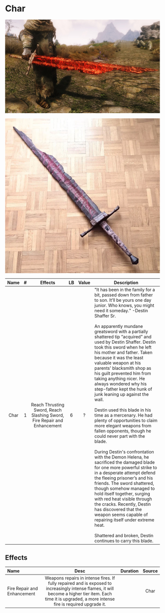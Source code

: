 # Char

![Copyright](Char2.png)

![Copyright](Char.png)

| Name | # |                                 Effects                                 | LB | Value | Description                                                                                                                                                                                                                                                                                                                                                                                                                                                                                                                                                                                                                                                                                                                                                                                                                                                                                                                                                                                                                                                                                                                                                                                                                                                                             |
| :--: | :-: | :----------------------------------------------------------------------: | :-: | :---: | --------------------------------------------------------------------------------------------------------------------------------------------------------------------------------------------------------------------------------------------------------------------------------------------------------------------------------------------------------------------------------------------------------------------------------------------------------------------------------------------------------------------------------------------------------------------------------------------------------------------------------------------------------------------------------------------------------------------------------------------------------------------------------------------------------------------------------------------------------------------------------------------------------------------------------------------------------------------------------------------------------------------------------------------------------------------------------------------------------------------------------------------------------------------------------------------------------------------------------------------------------------------------------------- |
| Char | 1 | Reach Thrusting Sword, Reach Slashing Sword, Fire Repair and Enhancement | 6 |   ?   | "It has been in the family for a bit, passed down from father to son. It’ll be yours one day junior. Who knows, you might need it someday." -Destin Shaffer Sr.<br /><br />An apparently mundane greatsword with a partially shattered tip “acquired” and used by Destin Shaffer. Destin took this sword when he left his mother and father. Taken because it was the least valuable weapon at his parents' blacksmith shop as his guilt prevented him from taking anything nicer. He always wondered why his step-father kept the hunk of junk leaning up against the wall.<br /><br />Destin used this blade in his time as a mercenary. He had plenty of opportunities to claim more elegant weapons from fallen opponents, though he could never part with the blade.<br /><br />During Destin's confrontation with the Demon Helena, he sacrificed the damaged blade for one more powerful strike to in a desperate attempt defend the fleeing prisoner’s and his friends. The sword shattered, though somehow managed to hold itself together, surging with red heat visible through the cracks. Recently, Destin has discovered that the weapon seems capable of repairing itself under extreme heat.<br /><br />Shattered and broken, Destin continues to carry this blade. |

## Effects

| Name                        |                                                                                                    Desc                                                                                                    | Duration | Source |
| :-------------------------- | :---------------------------------------------------------------------------------------------------------------------------------------------------------------------------------------------------------: | :------: | :----: |
| Fire Repair and Enhancement | Weapons repairs in intense fires. If fully repaired and is exposed to increasingly intense flames, it will become a higher tier item. Each time it is upgraded, a more intense fire is required upgrade it. |          |  Char  |
